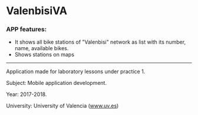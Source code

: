 # ValenbisiVA

### APP features:
* It shows all bike stations of "Valenbisi" network as list with its number, name, available bikes.
* Shows stations on maps

---

Application made for laboratory lessons under practice 1.

Subject: Mobile application development.

Year: 2017-2018.

University: University of Valencia (www.uv.es)
